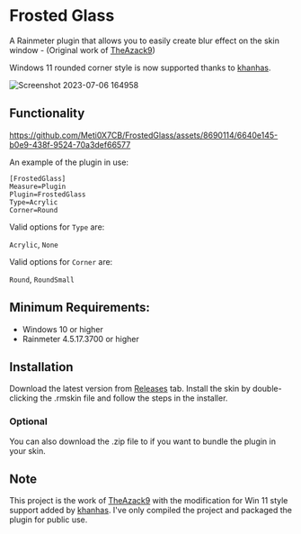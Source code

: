# Frosted Glass

A Rainmeter plugin that allows you to easily create blur effect on the skin window - (Original work of [TheAzack9](https://github.com/TheAzack9/FrostedGlass))

Windows 11 rounded corner style is now supported thanks to [khanhas](https://github.com/khanhas).

![Screenshot 2023-07-06 164958](https://github.com/Meti0X7CB/FrostedGlass/assets/8690114/e0fa4922-e1de-4291-87ff-5c1e970be615)

## Functionality

https://github.com/Meti0X7CB/FrostedGlass/assets/8690114/6640e145-b0e9-438f-9524-70a3def66577

An example of the plugin in use: 
```
[FrostedGlass]
Measure=Plugin
Plugin=FrostedGlass
Type=Acrylic
Corner=Round
```
Valid options for `Type` are:

`Acrylic`, `None`

Valid options for `Corner` are:

`Round`, `RoundSmall`

## Minimum Requirements:

- Windows 10 or higher
- Rainmeter 4.5.17.3700 or higher

## Installation

Download the latest version from [Releases](https://github.com/Meti0X7CB/FrostedGlass/releases) tab.
Install the skin by double-clicking the .rmskin file and follow the steps in the installer.

### Optional

You can also download the .zip file to if you want to bundle the plugin in your skin.

## Note
This project is the work of [TheAzack9](https://github.com/TheAzack9) with the modification for Win 11 style support added by [khanhas](https://github.com/khanhas).
I've only compiled the project and packaged the plugin for public use.
